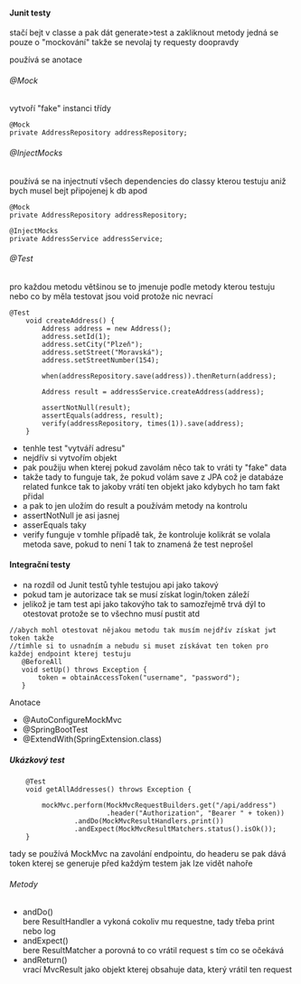 #### Junit testy
stačí bejt v classe a pak dát generate>test a zakliknout metody
jedná se pouze o "mockování" takže se nevolaj ty requesty doopravdy

používá se anotace
###### @Mock
vytvoří "fake" instanci třídy

```
@Mock
private AddressRepository addressRepository;
```
###### @InjectMocks
používá se na injectnutí všech dependencies do classy kterou testuju aniž bych musel bejt připojenej k db apod

```
@Mock
private AddressRepository addressRepository;

@InjectMocks
private AddressService addressService;
```

###### @Test
pro každou metodu
většinou se to jmenuje podle metody kterou testuju nebo co by měla testovat
jsou void protože nic nevrací

```
@Test
    void createAddress() {
        Address address = new Address();
        address.setId(1);
        address.setCity("Plzeň");
        address.setStreet("Moravská");
        address.setStreetNumber(154);

        when(addressRepository.save(address)).thenReturn(address);

        Address result = addressService.createAddress(address);

        assertNotNull(result);
        assertEquals(address, result);
        verify(addressRepository, times(1)).save(address);
    }
```
- tenhle test "vytváří adresu"
- nejdřív si vytvořím objekt
- pak použiju when kterej pokud zavolám něco tak to vráti ty "fake" data
- takže tady to funguje tak, že pokud volám save z JPA což je databáze related funkce tak to jakoby vrátí ten objekt jako kdybych ho tam fakt přidal
- a pak to jen uložím do result a používám metody na kontrolu
- assertNotNull je asi jasnej
- asserEquals taky
- verify funguje v tomhle případě tak, že kontroluje kolikrát se volala metoda save, pokud to není 1 tak to znamená že test neprošel

 #### Integrační testy
 - na rozdíl od Junit testů tyhle testujou api jako takový
 - pokud tam je autorizace tak se musí získat login/token záleží
 - jelikož je tam test api jako takovýho tak to samozřejmě trvá dýl to otestovat protože se to všechno musí pustit atd

 ```
//abych mohl otestovat nějakou metodu tak musím nejdřív získat jwt token takže
//tímhle si to usnadním a nebudu si muset získávat ten token pro každej endpoint kterej testuju
    @BeforeAll
    void setUp() throws Exception {
        token = obtainAccessToken("username", "password");
    }
```
Anotace
- @AutoConfigureMockMvc
- @SpringBootTest
- @ExtendWith(SpringExtension.class)

##### Ukázkový test
```
    @Test
    void getAllAddresses() throws Exception {

        mockMvc.perform(MockMvcRequestBuilders.get("/api/address")
                        .header("Authorization", "Bearer " + token))
                .andDo(MockMvcResultHandlers.print())
                .andExpect(MockMvcResultMatchers.status().isOk());
    }
```
tady se používá MockMvc na zavolání endpointu, do headeru se pak dává token kterej se generuje před každým testem jak lze vidět nahoře <br />
###### Metody
- andDo() <br />
bere ResultHandler a vykoná cokoliv mu requestne, tady třeba print nebo log
- andExpect() <br />
bere ResultMatcher a porovná to co vrátil request s tím co se očekává 
- andReturn() <br />
vrací MvcResult jako objekt kterej obsahuje data, který vrátil ten request
